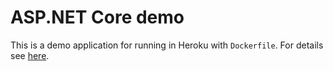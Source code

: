 # ASP.NET Core demo

This is a demo application for running in Heroku with `Dockerfile`. For details see [here](https://blog.jenyay.com/running-asp-net-core-in-heroku).
